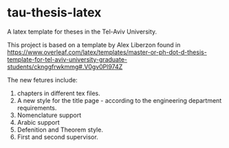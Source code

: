# tau-thesis-latex
A latex template for theses in the Tel-Aviv University.

This project is based on a template by Alex Liberzon found in https://www.overleaf.com/latex/templates/master-or-ph-dot-d-thesis-template-for-tel-aviv-university-graduate-students/cknggfrwkmmg#.V0gv0Pl974Z

The new fetures include:
1. chapters in different tex files.
2. A new style for the title page - according to the engineering department requirements.
3. Nomenclature support
4. Arabic support
4. Defenition and Theorem style.
5. First and second supervisor.
